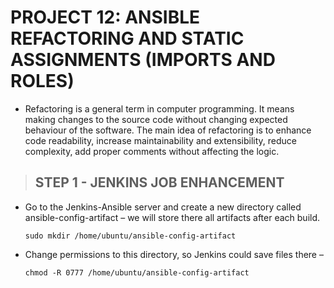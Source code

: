 # PROJECT 12: ANSIBLE REFACTORING AND STATIC ASSIGNMENTS (IMPORTS AND ROLES)

- Refactoring is a general term in computer programming. It means making changes to the source code without changing expected behaviour of the software. The main idea of refactoring is to enhance code readability, increase maintainability and extensibility, reduce complexity, add proper comments without affecting the logic.

> ## STEP 1 - JENKINS JOB ENHANCEMENT

- Go to the Jenkins-Ansible server and create a new directory called ansible-config-artifact – we will store there all artifacts after each build.

  `sudo mkdir /home/ubuntu/ansible-config-artifact`

- Change permissions to this directory, so Jenkins could save files there –

  `chmod -R 0777 /home/ubuntu/ansible-config-artifact`
